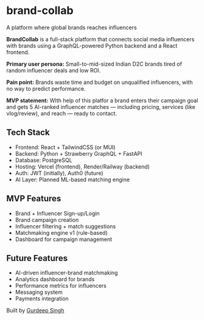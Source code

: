 # brand-collab
A platform where global brands reaches influencers

**BrandCollab** is a full-stack platform that connects social media influencers with brands using a GraphQL-powered Python backend and a React frontend.

**Primary user persona:** 
Small-to-mid-sized Indian D2C brands tired of random influencer deals and low ROI.

**Pain point:**
Brands waste time and budget on unqualified influencers, with no way to predict performance.

**MVP statement:**
WIth help of this platfor a brand enters their campaign goal and gets 5 AI-ranked influencer matches — including pricing, services (like vlog/review), and reach — ready to contact.

## Tech Stack

- Frontend: React + TailwindCSS (or MUI)
- Backend: Python + Strawberry GraphQL + FastAPI
- Database: PostgreSQL
- Hosting: Vercel (frontend), Render/Railway (backend)
- Auth: JWT (initially), Auth0 (future)
- AI Layer: Planned ML-based matching engine

## MVP Features

- Brand + Influencer Sign-up/Login
- Brand campaign creation
- Influencer filtering + match suggestions
- Matchmaking engine v1 (rule-based)
- Dashboard for campaign management

## Future Features

- AI-driven influencer-brand matchmaking
- Analytics dashboard for brands
- Performance metrics for influencers
- Messaging system
- Payments integration

Built by [Gurdeep Singh](https://github.com/gurdeepsingh991)

